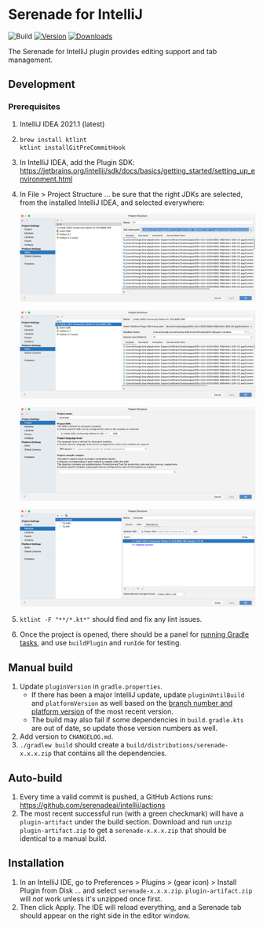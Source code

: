 # Serenade for IntelliJ

![Build](https://github.com/serenadeai/intellij/workflows/Build/badge.svg)
[![Version](https://img.shields.io/jetbrains/plugin/v/14939-serenade.svg)](https://img.shields.io/jetbrains/plugin/v/14939-serenade.svg)
[![Downloads](https://img.shields.io/jetbrains/plugin/d/14939-serenade.svg)](https://img.shields.io/jetbrains/plugin/d/14939-serenade.svg)

<!-- Plugin description -->
The Serenade for IntelliJ plugin provides editing support and tab management.
<!-- Plugin description end -->

## Development 

### Prerequisites

1. IntelliJ IDEA 2021.1 (latest)
1. 
    ```
    brew install ktlint
    ktlint installGitPreCommitHook
    ```
1. In IntelliJ IDEA, add the Plugin SDK: https://jetbrains.org/intellij/sdk/docs/basics/getting_started/setting_up_environment.html
1. In File > Project Structure ... be sure that the right JDKs are selected, from the installed IntelliJ IDEA, and selected everywhere:

   ![](readme/sdk.png)

   ![](readme/sdk2.png)

   ![](readme/project.png)

   ![](readme/modules.png)
1. `ktlint -F "**/*.kt*"` should find and fix any lint issues.
1. Once the project is opened, there should be a panel for [running Gradle tasks](https://plugins.jetbrains.com/docs/intellij/gradle-prerequisites.html#executing-the-plugin), and use `buildPlugin` and `runIde` for testing.

## Manual build

1. Update `pluginVersion` in `gradle.properties`.
    - If there has been a major IntelliJ update, update `pluginUntilBuild` and `platformVersion` as well based on the [branch number and platform version](https://plugins.jetbrains.com/docs/intellij/build-number-ranges.html#intellij-platform-based-products-of-recent-ide-versions) of the most recent version.
   - The build may also fail if some dependencies in `build.gradle.kts` are out of date, so update those version numbers as well.
1. Add version to `CHANGELOG.md`.
1. `./gradlew build` should create a `build/distributions/serenade-x.x.x.zip` that contains all the dependencies.

## Auto-build

1. Every time a valid commit is pushed, a GitHub Actions runs: https://github.com/serenadeai/intellij/actions
2. The most recent successful run (with a green checkmark) will have a `plugin-artifact` under the build section. Download and run `unzip plugin-artifact.zip` to get a `serenade-x.x.x.zip` that should be identical to a manual build.

## Installation

1. In an IntelliJ IDE, go to Preferences > Plugins > (gear icon) > Install Plugin from Disk ... and select `serenade-x.x.x.zip`. `plugin-artifact.zip` will _not_ work unless it's unzipped once first.
2. Then click Apply. The IDE will reload everything, and a Serenade tab should appear on the right side in the editor window.
